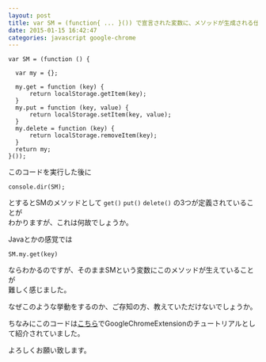 ```yaml
---
layout: post
title: var SM = (function{ ... }()) で宣言された変数に、メソッドが生成される仕組み・条件が知りたい
date: 2015-01-15 16:42:47
categories: javascript google-chrome
---
```

```
var SM = (function () {

  var my = {};

  my.get = function (key) {
      return localStorage.getItem(key);
  }
  my.put = function (key, value) {
      return localStorage.setItem(key, value);
  }
  my.delete = function (key) {
      return localStorage.removeItem(key);
  }
  return my;
}());
```

<p>このコードを実行した後に</p>

```
console.dir(SM);
```

<p>とするとSMのメソッドとして <code>get()</code>  <code>put()</code> <code>delete()</code> の3つが定義されていることが<br>
わかりますが、これは何故でしょうか。</p>

<p>Javaとかの感覚では</p>

```
SM.my.get(key)
```

<p>ならわかるのですが、そのままSMという変数にこのメソッドが生えていることが<br>
難しく感じました。</p>

<p>なぜこのような挙動をするのか、ご存知の方、教えていただけないでしょうか。</p>

<p>ちなみにこのコードは<a href="http://www.ibm.com/developerworks/jp/opensource/library/os-extendchrome/" rel="nofollow">こちら</a>でGoogleChromeExtensionのチュートリアルとして紹介されていました。</p>

<p>よろしくお願い致します。</p>
